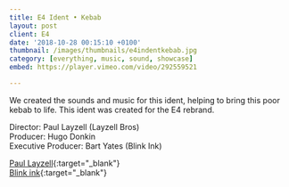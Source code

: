 ```yaml
---
title: E4 Ident • Kebab
layout: post
client: E4
date: '2018-10-28 00:15:10 +0100'
thumbnail: /images/thumbnails/e4indentkebab.jpg
category: [everything, music, sound, showcase]
embed: https://player.vimeo.com/video/292559521

---
```


We created the sounds and music for this ident, helping to bring this poor kebab to life. This ident was created for the E4 rebrand.

Director: Paul Layzell (Layzell Bros)  
Producer: Hugo Donkin  
Executive Producer: Bart Yates (Blink Ink)  

[Paul Layzell](https://www.paul-layzell.com/){:target="_blank"}   
[Blink ink](https://www.blinkink.co.uk/){:target="_blank"}  
